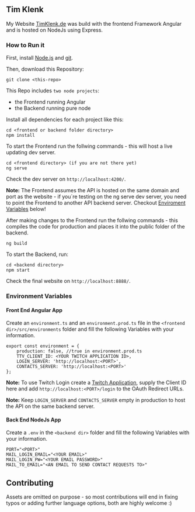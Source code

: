 ## Tim Klenk

My Website [TimKlenk.de](https://timklenk.de) was build with the frontend Framework Angular and is hosted on NodeJs using Express.

### How to Run it

First, install [Node.js](https://nodejs.dev/en/learn/how-to-install-nodejs/) and [git](https://git-scm.com/downloads).

Then, download this Repository:

```
git clone <this-repo>
```

This Repo includes `two node projects`: 
- the Frontend running Angular 
- the Backend running pure node 

Install all dependencies for each project like this:
```
cd <frontend or backend folder directory>
npm install
```

To start the Frontend run the follwing commands - this will host a live updating dev server.
```
cd <frontend directory> (if you are not there yet)
ng serve
```

Check the dev server on `http://localhost:4200/`.

**Note:** The Frontend assumes the API is hosted on the same domain and port as the website - if you´re testing on the ng serve dev server, you need to point the Frontend to another API backend server. Checkout [Enviroment Variables](#environment-variables) below!

After making changes to the Frontend run the follwing commands - this compiles the code for production and places it into the public folder of the backend.
```
ng build
```

To start the Backend, run:
```
cd <backend directory>
npm start
```

Check the final website on `http://localhost:8888/`.

### Environment Variables

#### Front End Angular App

Create an `environment.ts` and an `environment.prod.ts` file in the `<frontend dir>/src/environments` folder and fill the following Variables with your information.

```
export const environment = {
    production: false, //true in environment.prod.ts
    TTV_CLIENT_ID: <YOUR TWITCH APPLICATION ID>,
    LOGIN_SERVER: 'http://localhost:<PORT>',
    CONTACTS_SERVER: 'http://localhost:<PORT>'
};
```

**Note:** To use Twitch Login create a [Twitch Application](https://dev.twitch.tv/console/apps/create), supply the Client ID here and add `http://localhost:<PORT>/login` to the OAuth Redirect URLs.

**Note:** Keep `LOGIN_SERVER` and `CONTACTS_SERVER` empty in production to host the API on the same backend server.

#### Back End NodeJs App
Create a `.env` in the `<backend dir>` folder and fill the following Variables with your information.

```
PORT="<PORT>"
MAIL_LOGIN_EMAIL="<YOUR EMAIL>"
MAIL_LOGIN_PW="<YOUR EMAIL PASSWORD>"
MAIL_TO_EMAIL="<AN EMAIL TO SEND CONTACT REQUESTS TO>"
```

## Contributing
Assets are omitted on purpose - so most contributions will end in fixing typos or adding further language options, both are highly welcome :)
